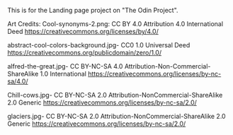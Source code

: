 This is for the Landing page project on "The Odin Project".


Art Credits:
Cool-synonyms-2.png: CC BY 4.0 Attribution 4.0 International Deed
    https://creativecommons.org/licenses/by/4.0/


abstract-cool-colors-background.jpg- CC0 1.0 Universal Deed
    https://creativecommons.org/publicdomain/zero/1.0/

alfred-the-great.jpg- CC BY-NC-SA 4.0 Attribution-Non-Commercial-ShareAlike 1.0 International
    https://creativecommons.org/licenses/by-nc-sa/4.0/

Chill-cows.jpg- CC BY-NC-SA 2.0 Attribution-NonCommercial-ShareAlike 2.0 Generic
    https://creativecommons.org/licenses/by-nc-sa/2.0/

glaciers.jpg- CC BY-NC-SA 2.0 Attribution-NonCommercial-ShareAlike 2.0 Generic
    https://creativecommons.org/licenses/by-nc-sa/2.0/